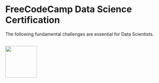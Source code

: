 # FreeCodeCamp Data Science Certification

The following fundamental challenges are essential for Data Scientists.

## <img src= "images\numpy.jpg" width="100"/>
